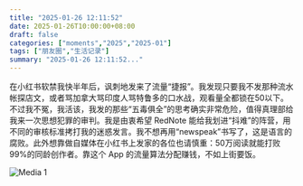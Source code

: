 ```yaml
---
title: "2025-01-26 12:11:52"
date: 2025-01-26T10:00:00+08:00
draft: false
categories: ["moments","2025","2025-01"]
tags: ["朋友圈","生活记录"]
summary: "2025-01-26 12:11:52..."
---
```


在小红书软禁我快半年后，讽刺地发来了流量“捷报”。我发现只要我不发那种流水帐探店文，或者骂加拿大骂印度人骂特鲁多的口水战，观看量全都锁在50以下。不过我不冤，我活该，我发的那些“五毒俱全”的思考确实非常危险，值得真理部给我来一次思想犯罪的审判。
​
​我是由衷希望 RedNote 能给我划进“抖难”的阵营，用不同的审核标准拷打我的迷惑发言。我不想再用“newspeak”书写了，这是语言的腐败。此外想靠做自媒体在小红书上发家的各位也请慎重：50万阅读就能打败99%的同龄创作者。靠这个 App 的流量算法分配赚钱，不如上街要饭。

![Media 1](/Moments/photos/2025-01-26/202501261211520.jpg)

